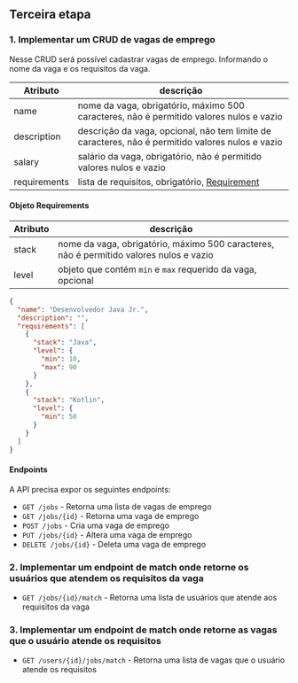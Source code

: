 ## Terceira etapa

### 1. Implementar um CRUD de vagas de emprego

Nesse CRUD será possível cadastrar vagas de emprego. Informando o nome da vaga e os requisitos da vaga.

| Atributo     | descrição                                                                                        |
|--------------|--------------------------------------------------------------------------------------------------|
| name         | nome da vaga, obrigatório, máximo 500 caracteres, não é permitido valores nulos e vazio          |
| description  | descrição da vaga, opcional, não tem limite de caracteres, não é permitido valores nulos e vazio |
| salary       | salário da vaga, obrigatório, não é permitido valores nulos e vazio                              |
| requirements | lista de requisitos, obrigatório, [Requirement](#objeto-requirements)                            |

#### Objeto Requirements

| Atributo | descrição                                                                               |
|----------|-----------------------------------------------------------------------------------------|
| stack    | nome da vaga, obrigatório, máximo 500 caracteres, não é permitido valores nulos e vazio |
| level    | objeto que contém `min` e `max` requerido da vaga, opcional                             |

```json
{
  "name": "Desenvolvedor Java Jr.",
  "description": "",
  "requirements": [
    {
      "stack": "Java",
      "level": {
        "min": 10,
        "max": 90
      }
    },
    {
      "stack": "Kotlin",
      "level": {
        "min": 50
      }
    }
  ]
}
```

#### Endpoints

A API precisa expor os seguintes endpoints:

- `GET /jobs` - Retorna uma lista de vagas de emprego
- `GET /jobs/{id}` - Retorna uma vaga de emprego
- `POST /jobs` - Cria uma vaga de emprego
- `PUT /jobs/{id}` - Altera uma vaga de emprego
- `DELETE /jobs/{id}` - Deleta uma vaga de emprego

### 2. Implementar um endpoint de match onde retorne os usuários que atendem os requisitos da vaga

- `GET /jobs/{id}/match` - Retorna uma lista de usuários que atende aos requisitos da vaga

### 3. Implementar um endpoint de match onde retorne as vagas que o usuário atende os requisitos

- `GET /users/{id}/jobs/match` - Retorna uma lista de vagas que o usuário atende os requisitos

